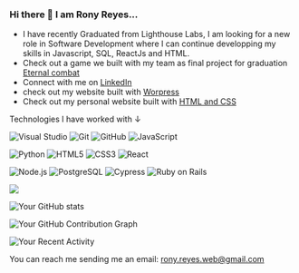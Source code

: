 ### Hi there 👋 I am Rony Reyes...

- I have recently Graduated from Lighthouse Labs, I am looking for a new role in Software Development where I can continue developping my skills in Javascript, SQL, ReactJs and HTML.
- Check out a game we built with my team as final project for graduation [Eternal combat](https://eternal-combat.netlify.app)
- Connect with me on [LinkedIn](https://www.linkedin.com/in/rony-daniel-reyes-lopez-41b1a9235)
- check out my website built with [Worpress](https://ronyreyesweb.wordpress.com)
- Check out my personal website built with [HTML and CSS](https://ronyreyesweb.netlify.app)

Technologies I have worked with ↓

![Visual Studio](https://img.shields.io/badge/Visual%20Studio-5C2D91.svg?style=for-the-badge&logo=visual-studio&logoColor=white)
![Git](https://img.shields.io/badge/git-%23F05033.svg?style=for-the-badge&logo=git&logoColor=white)
![GitHub](https://img.shields.io/badge/github-%23121011.svg?style=for-the-badge&logo=github&logoColor=white)
![JavaScript](https://img.shields.io/badge/javascript-%23323330.svg?style=for-the-badge&logo=javascript&logoColor=%23F7DF1E)

![Python](https://img.shields.io/badge/python-3670A0?style=for-the-badge&logo=python&logoColor=ffdd54)
![HTML5](https://img.shields.io/badge/html5-%23E34F26.svg?style=for-the-badge&logo=html5&logoColor=white)
![CSS3](https://img.shields.io/badge/css3-%231572B6.svg?style=for-the-badge&logo=css3&logoColor=white)
![React](https://img.shields.io/badge/react-%2320232a.svg?style=for-the-badge&logo=react&logoColor=%2361DAFB)

![Node.js](https://img.shields.io/badge/Node.js-%23339933.svg?style=for-the-badge&logo=node.js&logoColor=white)
![PostgreSQL](https://img.shields.io/badge/PostgreSQL-%23336791.svg?style=for-the-badge&logo=postgresql&logoColor=white)
![Cypress](https://img.shields.io/badge/Cypress-%23FF0000.svg?style=for-the-badge&logo=cypress&logoColor=white)
![Ruby on Rails](https://img.shields.io/badge/Ruby_on_Rails-%23CC0000.svg?style=for-the-badge&logo=ruby-on-rails&logoColor=white)


<img src="https://github-readme-streak-stats.herokuapp.com/?user=RonyDanielReyes&theme=gruvbox" />

![Your GitHub stats](https://github-readme-stats.vercel.app/api?username=Bello2288&show_icons=true&theme=gruvbox)

![Your GitHub Contribution Graph](https://github.com/Bello2288/Bello2288/graphs/contributors)

![Your Recent Activity](https://github.com/users/Bello2288/contributions)



You can reach me sending me an email: rony.reyes.web@gmail.com
